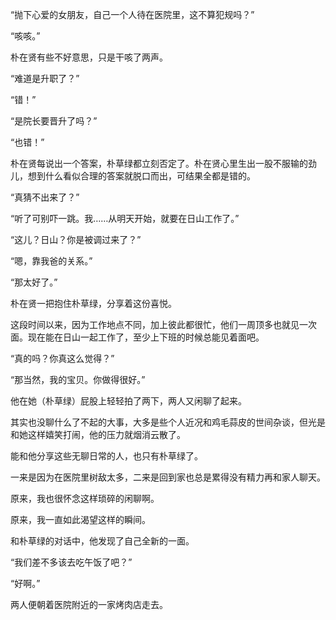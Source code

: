 “抛下心爱的女朋友，自己一个人待在医院里，这不算犯规吗？”

“咳咳。”

朴在贤有些不好意思，只是干咳了两声。

“难道是升职了？”

“错！”

“是院长要晋升了吗？”

“也错！”

朴在贤每说出一个答案，朴草绿都立刻否定了。朴在贤心里生出一股不服输的劲儿，想到什么看似合理的答案就脱口而出，可结果全都是错的。

“真猜不出来了？”

“听了可别吓一跳。我……从明天开始，就要在日山工作了。”

“这儿？日山？你是被调过来了？”

“嗯，靠我爸的关系。”

“那太好了。”

朴在贤一把抱住朴草绿，分享着这份喜悦。

这段时间以来，因为工作地点不同，加上彼此都很忙，他们一周顶多也就见一次面。现在能在日山一起工作了，至少上下班的时候总能见着面吧。

“真的吗？你真这么觉得？”

“那当然，我的宝贝。你做得很好。”

他在她（朴草绿）屁股上轻轻拍了两下，两人又闲聊了起来。

其实也没聊什么了不起的大事，大多是些个人近况和鸡毛蒜皮的世间杂谈，但光是和她这样嬉笑打闹，他的压力就烟消云散了。

能和他分享这些无聊日常的人，也只有朴草绿了。

一来是因为在医院里树敌太多，二来是回到家也总是累得没有精力再和家人聊天。

原来，我也很怀念这样琐碎的闲聊啊。

原来，我一直如此渴望这样的瞬间。

和朴草绿的对话中，他发现了自己全新的一面。

“我们差不多该去吃午饭了吧？”

“好啊。”

两人便朝着医院附近的一家烤肉店走去。